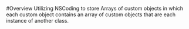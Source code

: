 #Overview
Utilizing NSCoding to store Arrays of custom objects in which each custom object contains an array of custom objects that are each instance of another class.
